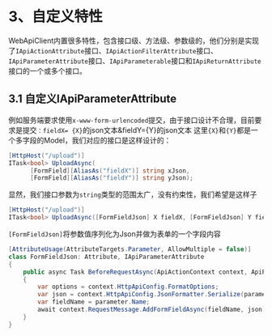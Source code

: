 ﻿# 3、自定义特性

WebApiClient内置很多特性，包含接口级、方法级、参数级的，他们分别是实现了`IApiActionAttribute`接口、`IApiActionFilterAttribute`接口、`IApiParameterAttribute`接口、`IApiParameterable`接口和`IApiReturnAttribute`接口的一个或多个接口。

## 3.1 自定义IApiParameterAttribute

例如服务端要求使用`x-www-form-urlencoded`提交，由于接口设计不合理，目前要求是提交`：fieldX= {X}`的json文本&fieldY={Y}的json文本 这里`{X}`和`{Y}`都是一个多字段的Model，我们对应的接口是这样设计的：

```csharp
[HttpHost("/upload")]
ITask<bool> UploadAsync(
      [FormField][AliasAs("fieldX")] string xJson,
      [FormField][AliasAs("fieldY")] string yJson);
```

显然，我们接口参数为`string`类型的范围太广，没有约束性，我们希望是这样子

```csharp
[HttpHost("/upload")]
ITask<bool> UploadAsync([FormFieldJson] X fieldX, [FormFieldJson] Y fieldY);
```

`[FormFieldJson]`将参数值序列化为Json并做为表单的一个字段内容

```csharp
[AttributeUsage(AttributeTargets.Parameter, AllowMultiple = false)]
class FormFieldJson: Attribute, IApiParameterAttribute
{
    public async Task BeforeRequestAsync(ApiActionContext context, ApiParameterDescriptor parameter)
    {
        var options = context.HttpApiConfig.FormatOptions;
        var json = context.HttpApiConfig.JsonFormatter.Serialize(parameter.Value, options);
        var fieldName = parameter.Name;
        await context.RequestMessage.AddFormFieldAsync(fieldName, json);
    }
}
```
